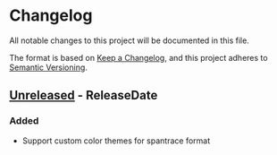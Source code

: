 # Changelog
All notable changes to this project will be documented in this file.

The format is based on [Keep a Changelog](https://keepachangelog.com/en/1.0.0/),
and this project adheres to [Semantic Versioning](https://semver.org/spec/v2.0.0.html).

<!-- next-header -->

## [Unreleased] - ReleaseDate
### Added
- Support custom color themes for spantrace format

<!-- next-url -->
[Unreleased]: https://github.com/yaahc/color-spantrace/releases/tag/v0.1.5
